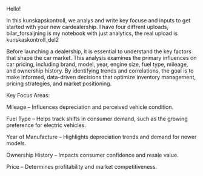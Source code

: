 Hello! 

In this kunskapskontroll, we analys and write key focuse and inputs to get started with your new cardealership. I have four diffrent uploads, bilar_forsaljning is my notebook with just analytics, the real upload is kunskaskontroll_del2

Before launching a dealership, it is essential to understand the key factors that shape the car market.
This analysis examines the primary influences on car pricing, including brand, model, year, engine size, fuel type, mileage, and ownership history.
By identifying trends and correlations, the goal is to make informed, data-driven decisions that optimize inventory management, pricing strategies, and market positioning.

Key Focus Areas:

Mileage – Influences depreciation and perceived vehicle condition.

Fuel Type – Helps track shifts in consumer demand, such as the growing preference for electric vehicles.

Year of Manufacture – Highlights depreciation trends and demand for newer models.

Ownership History – Impacts consumer confidence and resale value.

Price – Determines profitability and market competitiveness.
